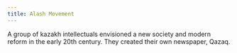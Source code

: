 ```yaml
---
title: Alash Movement
---
```


A group of kazakh intellectuals envisioned a new society and modern reform in the early 20th century. They created their own newspaper, Qazaq.
